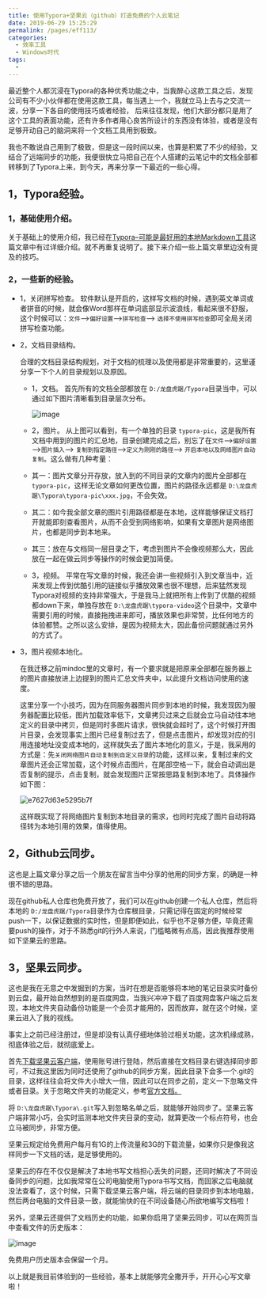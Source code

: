 ```yaml
---
title: 使用Typora+坚果云（github）打造免费的个人云笔记
date: 2019-06-29 15:25:29
permalink: /pages/eff113/
categories:
  - 效率工具
  - Windows时代
tags:
  - 
---
```


最近整个人都沉浸在Typora的各种优秀功能之中，当我醉心这款工具之后，发现公司有不少小伙伴都在使用这款工具，每当遇上一个，我就立马上去与之交流一波，分享一下各自的使用技巧或者经验， 后来往往发现，他们大部分都只是用了这个工具的表面功能，还有许多作者用心良苦所设计的东西没有体验，或者是没有足够开动自己的脑洞来将一个文档工具用到极致。

我也不敢说自己用到了极致，但是这一段时间以来，也算是积累了不少的经验，又结合了远端同步的功能，我便很快立马把自己在个人搭建的云笔记中的文档全部都转移到了Typora上来，到今天，再来分享一下最近的一些心得。

## 1，Typora经验。

### 1，基础使用介绍。

关于基础上的使用介绍，我已经在[Typora–可能是最好用的本地Markdown工具](http://www.eryajf.net/2852.html)这篇文章中有过详细介绍。就不再重复说明了。接下来介绍一些上篇文章里边没有提及的技巧。

### 2，一些新的经验。

- 1，关闭拼写检查。
  软件默认是开启的，这样写文档的时候，遇到英文单词或者拼音的时候，就会像Word那样在单词底部显示波浪线，看起来很不舒服，这个时候可以：`文件`—>`偏好设置`—>`拼写检查`–> `选择不使用拼写检查`即可全局关闭拼写检查功能。

- 2，文档目录结构。

  合理的文档目录结构规划，对于文档的梳理以及使用都是非常重要的，这里谨分享一下个人的目录规划以及原因。

  - 1，文档。
    首先所有的文档全部都放在 `D:/龙盘虎踞/Typora`目录当中，可以通过如下图片清晰看到目录层次分布。

    ![image](https://tva1.sinaimg.cn/large/008k1Yt0ly1grnlv21g9uj30c60eumxw.jpg)

  - 2，图片。
    从上图可以看到，有一个单独的目录 `typora-pic`，这是我所有文档中用到的图片的汇总地，目录创建完成之后，别忘了在`文件`—>`偏好设置`—>`图片插入`–> `复制到指定路径`–>`定义为刚刚的路径`–> `开启本地以及网络图片自动复制`。这么做有几种考量：

  - 其一：图片文章分开存放，放入到的不同目录的文章内的图片全部都在`typora-pic`，这样无论文章如何更改位置，图片的路径永远都是 `D:\龙盘虎踞\Typora\typora-pic\xxx.jpg`，不会失效。

  - 其二：如今我全部文章的图片引用路径都是在本地，这样能够保证文档打开就能即刻查看图片，从而不会受到网络影响，如果有文章图片是网络图片，也都是同步到本地来。

  - 其三：放在与文档同一层目录之下，考虑到图片不会像视频那么大，因此放在一起在做云同步等操作的时候会更加简便。

  - 3，视频。
    平常在写文章的时候，我还会讲一些视频引入到文章当中，近来发现上传到优酷引用的链接似乎播放效果也很不理想，后来猛然发现Typora对视频的支持非常强大，于是我马上就把所有上传到了优酷的视频都down下来，单独存放在 `D:\龙盘虎踞\typora-video`这个目录中，文章中需要引用的时候，直接拖拽进来即可，播放效果也非常赞，比任何地方的体验都赞。之所以这么安排，是因为视频太大，因此备份问题就通过另外的方式了。

- 3，图片视频本地化。

  在我迁移之前mindoc里的文章时，有一个要求就是把原来全部都在服务器上的图片直接放进上边提到的图片汇总文件夹中，以此提升文档访问使用的速度。

  这里分享一个小技巧，因为在同服务器图片同步到本地的时候，我发现因为服务器配置比较低，图片加载效率低下，文章拷贝过来之后就会立马自动往本地定义的目录中拷贝，但是同时多图片请求，很快就会超时了，这个时候打开图片目录，会发现事实上图片已经复制过去了，但是点击图片，却发现对应的引用连接地址没变成本地的，这样就失去了图片本地化的意义，于是，我采用的方式是：先`关闭网络图片自动复制到自定义目录`的功能，这样以来，复制过来的文章图片还会正常加载，这个时候点击图片，在尾部空格一下，就会自动调出是否复制的提示，点击复制，就会发现图片正常按思路复制到本地了。具体操作如下图：

  ![e7627d63e5295b7f](https://tvax2.sinaimg.cn/large/008k1Yt0ly1grnlyrlprpg30ps09tqv6.gif)

  

  这样既实现了将网络图片复制到本地目录的需求，也同时完成了图片自动将路径转为本地引用的效果，值得使用。

## 2，Github云同步。

这也是上篇文章分享之后一个朋友在留言当中分享的他用的同步方案，的确是一种很不错的思路。

现在github私人仓库也免费开放了，我们可以在github创建一个私人仓库，然后将本地的 `D:/龙盘虎踞/Typora`目录作为仓库根目录，只需记得在固定的时候经常push一下，以保证数据的实时性，但是即便如此，似乎也不足够方便，毕竟还需要push的操作，对于不熟悉git的行外人来说，门槛略微有点高，因此我推荐使用如下坚果云的思路。

## 3，坚果云同步。

这也是我在无意之中发掘到的方案，当时在想是否能够将本地的笔记目录实时备份到云盘，最开始自然想到的是百度网盘，当我兴冲冲下载了百度网盘客户端之后发现，本地文件夹自动备份功能是一个会员才能用的，因而放弃，就在这个时候，坚果云进入了我的视线。

事实上之前已经注册过，但是却没有认真仔细地体验过相关功能，这次机缘成熟，彻底体验之后，就彻底爱上。

首先[下载坚果云客户端](https://www.jianguoyun.com/static/exe/installer/NutstoreWindowsInstaller.exe)，使用账号进行登陆，然后直接在文档目录右键选择同步即可，不过我这里因为同时还使用了github的同步方案，因此目录下会多一个.git的目录，这样往往会将文件大小增大一倍，因此可以在同步之前，定义一下忽略文件或者目录。关于忽略文件夹的功能定义，参考[官方文档。](http://help.jianguoyun.com/?p=1825)

将 `D:\龙盘虎踞\Typora\.git`写入到忽略名单之后，就能够开始同步了。坚果云客户端非常小巧，会实时监测本地文件夹目录的变动，就算更改一个标点符号，也会立马被同步，非常方便。

坚果云规定给免费用户每月有1G的上传流量和3G的下载流量，如果你只是像我这样同步一下文档的话，是足够使用的。

坚果云的存在不仅仅是解决了本地书写文档担心丢失的问题，还同时解决了不同设备同步的问题，比如我常常在公司电脑使用Typora书写文档，而回家之后电脑就没法查看了，这个时候，只需下载坚果云客户端，将云端的目录同步到本地电脑，然后两台电脑的文件目录一致，就能愉快的在不同设备随心所欲地编写文档啦！

另外，坚果云还提供了文档历史的功能，如果你启用了坚果云同步，可以在网页当中查看文件的历史版本：

![image](https://tva2.sinaimg.cn/large/008k1Yt0ly1grnlw6140bj30nx0jfdi0.jpg)

免费用户历史版本会保留一个月。

以上就是我目前体验到的一些经验，基本上就能够完全撒开手，开开心心写文章啦！
